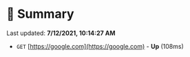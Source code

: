# 📖 Summary
Last updated: **7/12/2021, 10:14:27 AM**

- `GET` [https://google.com](https://google.com) - **Up** (108ms)
